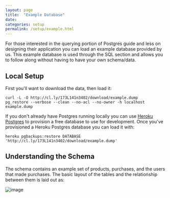 ```yaml
---
layout: page
title:  "Example Database"
date:
categories: setup
permalink: /setup/example.html
---
```


For those interested in the querying portion of Postgres guide and less on designing their application you can load an example database provided by us. This example database is used through the SQL section and allows you to follow along without having to have your own schema/data.

Local Setup
-----------

First you'll want to download the data, then load it:

    curl -L -O http://cl.ly/173L141n3402/download/example.dump
    pg_restore --verbose --clean --no-acl --no-owner -h localhost example.dump

If you don't already have Postgres running locally you can use [Heroku Postgres](https://postgres.heroku.com) to provision a free database to use for development. Once you've provisioned a Heroku Postgres database you can load it with:

    heroku pgbackups:restore DATABASE 'http://cl.ly/173L141n3402/download/example.dump'

Understanding the Schema
------------------------

The schema contains an example set of products, purchases, and the users that made purchases. The basic layout of the tables and the relationship between them is laid out as:

![image](http://f.cl.ly/items/2p2W3e2y3p0T362w3t0R/Screenshot%2012:14:12%2012:37%20PM.png)
